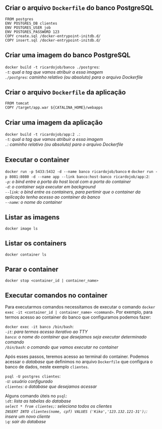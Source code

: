 ## Criar o arquivo `Dockerfile` do banco PostgreSQL
```
FROM postgres
ENV POSTGRES_DB clientes
ENV POSTGRES_USER job
ENV POSTGRES_PASSWORD 123
COPY create.sql /docker-entrypoint-initdb.d/
COPY insert.sql /docker-entrypoint-initdb.d/
```
## Criar uma imagem do banco PostgreSQL
`docker build -t ricardojob/banco ./postgres`:  
*`-t`: qual a tag que vamos atribuir a essa imagem*  
*`./postgres`: caminho relativo (ou absoluto) para o arquivo Dockerfile*  


## Criar o arquivo `Dockerfile` da aplicação
```
FROM tomcat
COPY /target/app.war ${CATALINA_HOME}/webapps
```

## Criar uma imagem da aplicação

`docker build -t ricardojob/app:2 .`:  
*`-t`: qual a tag que vamos atribuir a essa imagem*  
*`.`: caminho relativo (ou absoluto) para o arquivo Dockerfile*  

## Executar o container  

`docker run -p 5433:5432 -d --name banco ricardojob/banco` e 
`docker run -p 8081:8080 -d --name app --link banco:host-banco ricardojob/app:2`:   
*`-p`: o bind entre a porta do host local com a porta do container*  
*`-d`: o container seja executar em background*  
*`--link`: o bind entre os containers, para pertimir que o container da aplicação tenha acesso ao container do banco*  
*`--name`: o nome do container*  


## Listar as imagens

`docker image ls`

## Listar os containers

`docker container ls`

## Parar o container

`docker stop <container_id | container_name>`

## Executar comandos no container  

Para executarmos comandos necessitamos de executar o comando `docker exec -it <container_id | container_name> <command>`. 
Por exemplo, para termos acesso ao container do banco que configuramos podemos fazer:

`docker exec -it banco /bin/bash`:  
*`-it`: para termos acesso iterativo ao TTY*  
*`banco`: o nome do container que desejamos seja executar determinado comando*  
*`/bin/bash`: o comando que vamos executar no container*  

Após esses passos, teremos acesso ao terminal do container. Podemos acessar o _database_ que definimos no arquivo `Dockerfile` que configura o banco de dados, neste exemplo `clientes`.

`psql -U postgres clientes`:  
*`-U`: usuário configurado*  
*`clientes`: o _database_ que desejamos acessar* 

Alguns comando úteis no `psql`:  
*`\dt`: lista as tabelas do _database_*    
*`select * from clientes;`: seleciona todos os clientes*  
*`INSERT INTO clientes(nome, cpf) VALUES ('Kiko','123.132.121-31');`: insere um novo cliente*    
*`\q`: sair do _database_*   